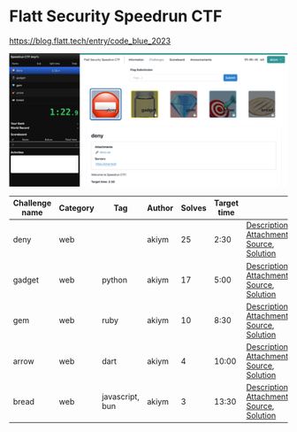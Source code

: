 # Flatt Security Speedrun CTF

https://blog.flatt.tech/entry/code_blue_2023

![screenshot](screenshot.png)

| Challenge name | Category | Tag             | Author | Solves | Target time |                                                                                                                |
|----------------|----------|-----------------|--------|--------|-------------|----------------------------------------------------------------------------------------------------------------|
| deny           | web      |                 | akiym  | 25     | 2:30        | [Description](001/_chal/001.yml), [Attachment](001/_chal/deny.zip), [Source](001), [Solution](001/_solution)   |
| gadget         | web      | python          | akiym  | 17     | 5:00        | [Description](002/_chal/002.yml), [Attachment](002/_chal/gadget.zip), [Source](002), [Solution](002/_solution) |
| gem            | web      | ruby            | akiym  | 10     | 8:30        | [Description](003/_chal/003.yml), [Attachment](003/_chal/gem.zip), [Source](003), [Solution](003/_solution)    |
| arrow          | web      | dart            | akiym  | 4      | 10:00       | [Description](004/_chal/004.yml), [Attachment](004/_chal/arrow.zip), [Source](004), [Solution](004/_solution)  |
| bread          | web      | javascript, bun | akiym  | 3      | 13:30       | [Description](005/_chal/005.yml), [Attachment](005/_chal/bread.zip), [Source](005), [Solution](005/_solution)  |

